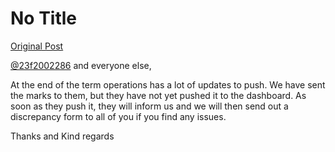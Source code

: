 # No Title

[Original Post](https://discourse.onlinedegree.iitm.ac.in/t/169029/689)

<p><a class="mention" href="/u/23f2002286">@23f2002286</a> and everyone else,</p>
<p>At the end of the term operations has a lot of updates to push. We have sent the marks to them, but they have not yet pushed it to the dashboard. As soon as they push it, they will inform us and we will then send out a discrepancy form to all of you if you find any issues.</p>
<p>Thanks and Kind regards</p>